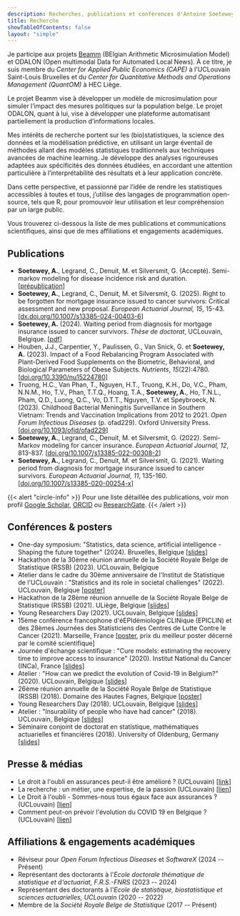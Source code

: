 ```yaml
---
description: Recherches, publications et conférences d'Antoine Soetewey
title: Recherche
showTableOfContents: false
layout: "simple"
---
```


Je participe aux projets [Beamm](https://beamm.brussels/) (BElgian Arithmetic Microsimulation Model) et ODALON (Open multimodal Data for Automated Local News). À ce titre, je suis membre du *Center for Applied Public Economics (CAPE)* à l'UCLouvain Saint-Louis Bruxelles et du *Center for Quantitative Methods and Operations Management (QuantOM)* à HEC Liège.

Le projet Beamm vise à développer un modèle de microsimulation pour simuler l’impact des mesures politiques sur la population belge. Le projet ODALON, quant à lui, vise à développer une plateforme automatisant partiellement la production d’informations locales.

Mes intérêts de recherche portent sur les (bio)statistiques, la science des données et la modélisation prédictive, en utilisant un large éventail de méthodes allant des modèles statistiques traditionnels aux techniques avancées de machine learning. Je développe des analyses rigoureuses adaptées aux spécificités des données étudiées, en accordant une attention particulière à l’interprétabilité des résultats et à leur application concrète.

Dans cette perspective, et passionné par l’idée de rendre les statistiques accessibles à toutes et tous, j’utilise des langages de programmation open-source, tels que R, pour promouvoir leur utilisation et leur compréhension par un large public.

Vous trouverez ci-dessous la liste de mes publications et communications scientifiques, ainsi que de mes affiliations et engagements académiques.

<!--
Mes recherches portent sur les méthodes bio-statistiques appliquées aux patients atteints de cancer. Cela englobe l'analyse de survie afin d'estimer de manière adéquate le temps---à partir de la date du diagnostic---après lequel les patients atteints de cancer peuvent être considérés comme guéris.

Un autre objectif de ma [thèse de doctorat](https://antoinesoetewey.com/files/PhD_thesis.pdf) est de quantifier la surmortalité potentielle et trouver un moyen approprié d'adapter la tarification actuarielle des produits d'assurance-vie en fonction du type de cancer et de la durée de survie au moment de la demande.

Ce doctorat est un travail conjoint avec Prof. Catherine Legrand et Prof. Michel Denuit.
!-->

## Publications

- **Soetewey, A.**, Legrand, C., Denuit, M. et Silversmit, G. (Accepté). Semi-markov modeling for disease incidence risk and duration. [[prépublication](http://hdl.handle.net/2078.1/274314)]
- **Soetewey, A.**, Legrand, C., Denuit, M. et Silversmit, G. (2025). Right to be forgotten for mortgage insurance issued to cancer survivors: Critical assessment and new proposal. <i>European Actuarial Journal, 15</i>, 15-43. [[dx.doi.org/10.1007/s13385-024-00403-6](http://dx.doi.org/10.1007/s13385-024-00403-6)]
- **Soetewey, A.** (2024). Waiting period from diagnosis for mortgage insurance issued to cancer survivors. *Thèse de doctorat*, UCLouvain, Belgique. [[pdf](http://hdl.handle.net/2078.1/291928)]
- Houben, J.J., Carpentier, Y., Paulissen, G., Van Snick, G. et **Soetewey, A.** (2023). Impact of a Food Rebalancing Program Associated with Plant-Derived Food Supplements on the Biometric, Behavioral, and Biological Parameters of Obese Subjects. *Nutrients*, *15*(22):4780. [[doi.org/10.3390/nu15224780](https://doi.org/10.3390/nu15224780)]
- Truong, H.C., Van Phan, T., Nguyen, H.T., Truong, K.H., Do, V.C., Pham, N.N.M., Ho, T.V., Phan, T.T.Q., Hoang, T.A., **Soetewey, A.**, Ho, T.N.L., Pham, Q.D., Luong, Q.C., Vo, D.T.T., Nguyen, T.V. et Speybroeck, N. (2023). Childhood Bacterial Meningitis Surveillance in Southern Vietnam: Trends and Vaccination Implications from 2012 to 2021. <i>Open Forum Infectious Diseases</i> (p. ofad229). Oxford University Press. [<a href="https://doi.org/10.1093/ofid/ofad229" target="_blank" rel="noopener">doi.org/10.1093/ofid/ofad229</a>]
- **Soetewey, A.**, Legrand, C., Denuit, M. et Silversmit, G. (2022). Semi-Markov modeling for cancer insurance. <i>European Actuarial Journal, 12</i>, 813-837. [<a href="https://doi.org/10.1007/s13385-022-00308-2" target="_blank" rel="noopener">doi.org/10.1007/s13385-022-00308-2</a>]
- **Soetewey, A.**, Legrand, C., Denuit, M. et Silversmit, G. (2021). Waiting period from diagnosis for mortgage insurance issued to cancer survivors. <i>European Actuarial Journal, 11</i>, 135-160. [<a href="https://doi.org/10.1007/s13385-020-00254-x" target="_blank" rel="noopener">doi.org/10.1007/s13385-020-00254-x</a>]

{{< alert "circle-info" >}}
Pour une liste détaillée des publications, voir mon profil <a href="https://scholar.google.com/citations?user=1P7ThwUAAAAJ" target="_blank" rel="noopener">Google Scholar</a>, <a href="https://orcid.org/0000-0001-8159-0804" target="_blank" rel="noopener">ORCID</a> ou <a href="https://www.researchgate.net/profile/Antoine-Soetewey" target="_blank" rel="noopener">ResearchGate</a>.
{{< /alert >}}

## Conférences & posters

<ul>
    <li>One-day symposium: "Statistics, data science, artificial intelligence - Shaping the future together" (2024). Bruxelles, Belgique [<a href="/files/RSSB_SPF_20June_final.pdf">slides</a>]</li>
    <li>Hackathon de la 30ème réunion annuelle de la Société Royale Belge de Statistique (RSSB) (2023). UCLouvain, Belgique</li>
    <li>Atelier dans le cadre du 30ème anniversaire de l'Institut de Statistique de l'UCLouvain : "Statistics and its role in societal challenges" (2022). UCLouvain, Belgique [<a href="/files/Poster_30_years_ISBA.pdf">poster</a>]</li>
    <li>Hackathon de la 28ème réunion annuelle de la Société Royale Belge de Statistique (RSSB) (2021). ULiège, Belgique [<a href="/files/slides_rssbhackathon2021.pdf">slides</a>]</li>
    <li>Young Researchers Day (2021). UCLouvain, Belgique [<a href="/files/YRD_2021.pdf">slides</a>]</li>
    <li>15ème conférence francophone d'éEPIdémiologie CLINique (EPICLIN) et des 28èmes Journées des Statisticiens des Centres de Lutte Contre le Cancer (2021). Marseille, France [<a href="/files/Poster_EPICLIN_2021.pdf">poster</a>, prix du meilleur poster décerné par le comité scientifique]</li>
    <li>Journée d'échange scientifique : "Cure models: estimating the recovery time to improve access to insurance" (2020). Institut National du Cancer (INCa), France [<a href="/files/Journee_modeles_de_guerison.pdf">slides</a>]</li>
    <li>Atelier : "How can we predict the evolution of Covid-19 in Belgium?" (2020). UCLouvain, Belgique [<a href="/files/slides-how-can-we-predict-the-evolution-of-covid-19-in-Belgium.pdf">slides</a>]</li>
    <li>26ème réunion annuelle de la Société Royale Belge de Statistique (RSSB) (2018). Domaine des Hautes Fagnes, Belgique [<a href="/files/Poster_RSSB_2018.pdf">poster</a>]</li>
    <li>Young Researchers Day (2018). UCLouvain, Belgique [<a href="/files/YRD_2018_AntoineSoetewey.pdf">slides</a>]</li>
    <li>Atelier : "Insurability of people who have had cancer" (2018). UCLouvain, Belgique [<a href="/files/Workshop_May_29__2018___Assurabilit__des_personnes_ayant_eu_un_cancer__.pdf">slides</a>]</li>
    <li>Séminaire conjoint de doctorat en statistique, mathématiques actuarielles et financières (2018). University of Oldenburg, Germany [<a href="/files/Slides_Oldenburg_AntoineSoetewey.pdf">slides</a>]</li>
</ul>

## Presse & médias

<ul>
    <li>Le droit à l'oubli en assurances peut-il être amélioré ? (UCLouvain) [<a href="https://youtu.be/sOWA4u44H7c?si=q3Q5cUDI9puCyyYQ" target="_blank" rel="noopener">link</a>]</li>
    <li>La recherche : un métier, une expertise, de la passion (UCLouvain) [<a href="https://vimeo.com/924118223" target="_blank" rel="noopener">lien</a>]</li>
    <li>Le Droit à l'oubli - Sommes-nous tous égaux face aux assurances ? (UCLouvain) [<a href="https://uclouvain.be/en/research-institutes/lidam/news/le-droit-a-l-oubli-sommes-nous-tous-egaux-face-aux-assurances.html" target="_blank" rel="noopener">lien</a>]</li>
    <li>Comment peut-on prévoir l'évolution du COVID 19 en Belgique ? (UCLouvain) [<a href="https://uclouvain.be/fr/instituts-recherche/lidam/actualites/how-can-we-predict-the-evolution-of-covid-19-in-belgium.html" target="_blank" rel="noopener">lien</a>]</li>
</ul>

## Affiliations & engagements académiques

- Réviseur pour *Open Forum Infectious Diseases* et *SoftwareX* (2024 -- Présent)
- Représentant des doctorants à l'*Ecole doctorale thématique de statistique et d'actuariat, F.R.S.-FNRS* (2023 -- 2024)
- Représentant des doctorants à l'*Ecole de statistique, biostatistique et sciences actuarielles, UCLouvain* (2020 -- 2022)
- Membre de la *Société Royale Belge de Statistique* (2017 -- Présent)
